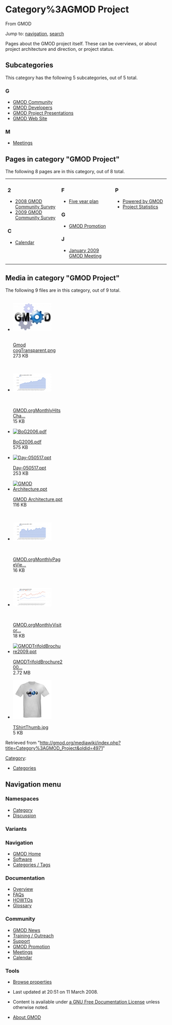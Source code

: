 <div id="mw-page-base" class="noprint">

</div>

<div id="mw-head-base" class="noprint">

</div>

<div id="content" class="mw-body" role="main">

<span id="top"></span>

<div id="mw-js-message" style="display:none;">

</div>



# <span dir="auto">Category%3AGMOD Project</span>

<div id="bodyContent">

<div id="siteSub">

From GMOD

</div>

<div id="contentSub">

</div>

<div id="jump-to-nav" class="mw-jump">

Jump to: [navigation](#mw-navigation), [search](#p-search)

</div>

<div id="mw-content-text" class="mw-content-ltr" lang="en" dir="ltr">

Pages about the GMOD project itself. These can be overviews, or about
project architecture and direction, or project status.

<div lang="en" dir="ltr">

<div id="mw-subcategories">

## Subcategories

This category has the following 5 subcategories, out of 5 total.

<div class="mw-content-ltr" lang="en" dir="ltr">

### G

- [GMOD Community](Category%3AGMOD_Community "Category%3AGMOD Community")
- [GMOD Developers](Category%3AGMOD_Developers "Category%3AGMOD Developers")
- [GMOD Project
  Presentations](Category%3AGMOD_Project_Presentations "Category%3AGMOD Project Presentations")
- [GMOD Web Site](Category%3AGMOD_Web_Site "Category%3AGMOD Web Site")

### M

- [Meetings](Category%3AMeetings "Category%3AMeetings")

</div>

</div>

<div id="mw-pages">

## Pages in category "GMOD Project"

The following 8 pages are in this category, out of 8 total.

<div class="mw-content-ltr" lang="en" dir="ltr">

<table style="width: 100%;">
<colgroup>
<col style="width: 33%" />
<col style="width: 33%" />
<col style="width: 33%" />
</colgroup>
<tbody>
<tr class="odd" style="vertical-align: top;">
<td style="width: 33.3%"><h3 id="section">2</h3>
<ul>
<li><a href="2008_GMOD_Community_Survey"
title="2008 GMOD Community Survey">2008 GMOD Community Survey</a></li>
<li><a href="2009_GMOD_Community_Survey"
title="2009 GMOD Community Survey">2009 GMOD Community Survey</a></li>
</ul>
<h3 id="c">C</h3>
<ul>
<li><a href="Calendar" title="Calendar">Calendar</a></li>
</ul></td>
<td style="width: 33.3%"><h3 id="f">F</h3>
<ul>
<li><a href="Five_year_plan" title="Five year plan">Five year
plan</a></li>
</ul>
<h3 id="g-1">G</h3>
<ul>
<li><a href="GMOD_Promotion" title="GMOD Promotion">GMOD
Promotion</a></li>
</ul>
<h3 id="j">J</h3>
<ul>
<li><a href="January_2009_GMOD_Meeting"
title="January 2009 GMOD Meeting">January 2009 GMOD Meeting</a></li>
</ul></td>
<td style="width: 33.3%"><h3 id="p">P</h3>
<ul>
<li><a href="Powered_by_GMOD" title="Powered by GMOD">Powered by
GMOD</a></li>
<li><a href="Project_Statistics" title="Project Statistics">Project
Statistics</a></li>
</ul></td>
</tr>
</tbody>
</table>

</div>

</div>

<div id="mw-category-media">

## Media in category "GMOD Project"

The following 9 files are in this category, out of 9 total.

- <div style="width: 155px">

  <div class="thumb" style="width: 150px;">

  <div style="margin:31px auto;">

  <a href="File:Gmod_cogTransparent.png" class="image"><img
  src="../mediawiki/images/thumb/5/53/Gmod_cogTransparent.png/120px-Gmod_cogTransparent.png"
  width="120" height="88" alt="Gmod cogTransparent.png" /></a>

  </div>

  </div>

  <div class="gallerytext">

  [Gmod
  cogTransparent.png](File:Gmod_cogTransparent.png "File:Gmod cogTransparent.png")  
  273 KB  

  </div>

  </div>

- <div style="width: 155px">

  <div class="thumb" style="width: 150px;">

  <div style="margin:47px auto;">

  <a href="File:GMOD.orgMonthlyHitsChart.png" class="image"><img
  src="../mediawiki/images/thumb/0/03/GMOD.orgMonthlyHitsChart.png/120px-GMOD.orgMonthlyHitsChart.png"
  width="120" height="56" alt="GMOD.orgMonthlyHitsChart.png" /></a>

  </div>

  </div>

  <div class="gallerytext">

  [GMOD.orgMonthlyHitsCha...](File:GMOD.orgMonthlyHitsChart.png "File:GMOD.orgMonthlyHitsChart.png")  
  15 KB  

  </div>

  </div>

- <div style="width: 155px">

  <div class="thumb" style="width: 150px;">

  <div style="margin:15px auto;">

  <a href="File:BoG2006.pdf" class="image"><img
  src="../mediawiki/skins/common/images/icons/fileicon-pdf.png"
  width="120" height="120" alt="BoG2006.pdf" /></a>

  </div>

  </div>

  <div class="gallerytext">

  [BoG2006.pdf](File:BoG2006.pdf "File:BoG2006.pdf")  
  575 KB  

  </div>

  </div>

- <div style="width: 155px">

  <div class="thumb" style="width: 150px;">

  <div style="margin:15px auto;">

  <a href="File:Day-050517.ppt" class="image"><img
  src="../mediawiki/skins/common/images/icons/fileicon.png" width="120"
  height="120" alt="Day-050517.ppt" /></a>

  </div>

  </div>

  <div class="gallerytext">

  [Day-050517.ppt](File:Day-050517.ppt "File:Day-050517.ppt")  
  253 KB  

  </div>

  </div>

- <div style="width: 155px">

  <div class="thumb" style="width: 150px;">

  <div style="margin:15px auto;">

  <a href="File:GMOD_Architecture.ppt" class="image"><img
  src="../mediawiki/skins/common/images/icons/fileicon.png" width="120"
  height="120" alt="GMOD Architecture.ppt" /></a>

  </div>

  </div>

  <div class="gallerytext">

  [GMOD
  Architecture.ppt](File:GMOD_Architecture.ppt "File:GMOD Architecture.ppt")  
  116 KB  

  </div>

  </div>

- <div style="width: 155px">

  <div class="thumb" style="width: 150px;">

  <div style="margin:47px auto;">

  <a href="File:GMOD.orgMonthlyPageViewsChart.png" class="image"><img
  src="../mediawiki/images/thumb/b/b2/GMOD.orgMonthlyPageViewsChart.png/120px-GMOD.orgMonthlyPageViewsChart.png"
  width="120" height="56" alt="GMOD.orgMonthlyPageViewsChart.png" /></a>

  </div>

  </div>

  <div class="gallerytext">

  [GMOD.orgMonthlyPageVie...](File:GMOD.orgMonthlyPageViewsChart.png "File:GMOD.orgMonthlyPageViewsChart.png")  
  16 KB  

  </div>

  </div>

- <div style="width: 155px">

  <div class="thumb" style="width: 150px;">

  <div style="margin:46px auto;">

  <a href="File:GMOD.orgMonthlyVisitorsChart.png" class="image"><img
  src="../mediawiki/images/thumb/d/dc/GMOD.orgMonthlyVisitorsChart.png/120px-GMOD.orgMonthlyVisitorsChart.png"
  width="120" height="58" alt="GMOD.orgMonthlyVisitorsChart.png" /></a>

  </div>

  </div>

  <div class="gallerytext">

  [GMOD.orgMonthlyVisitor...](File:GMOD.orgMonthlyVisitorsChart.png "File:GMOD.orgMonthlyVisitorsChart.png")  
  18 KB  

  </div>

  </div>

- <div style="width: 155px">

  <div class="thumb" style="width: 150px;">

  <div style="margin:15px auto;">

  <a href="File:GMODTrifoldBrochure2009.ppt" class="image"><img
  src="../mediawiki/skins/common/images/icons/fileicon.png" width="120"
  height="120" alt="GMODTrifoldBrochure2009.ppt" /></a>

  </div>

  </div>

  <div class="gallerytext">

  [GMODTrifoldBrochure200...](File:GMODTrifoldBrochure2009.ppt "File:GMODTrifoldBrochure2009.ppt")  
  2.72 MB  

  </div>

  </div>

- <div style="width: 155px">

  <div class="thumb" style="width: 150px;">

  <div style="margin:15px auto;">

  <a href="File:TShirtThumb.jpg" class="image"><img
  src="../mediawiki/images/thumb/b/bd/TShirtThumb.jpg/120px-TShirtThumb.jpg"
  width="120" height="120" alt="TShirtThumb.jpg" /></a>

  </div>

  </div>

  <div class="gallerytext">

  [TShirtThumb.jpg](File:TShirtThumb.jpg "File:TShirtThumb.jpg")  
  5 KB  

  </div>

  </div>

</div>

</div>

</div>

<div class="printfooter">

Retrieved from
"<http://gmod.org/mediawiki/index.php?title=Category%3AGMOD_Project&oldid=4971>"

</div>

<div id="catlinks" class="catlinks">

<div id="mw-normal-catlinks" class="mw-normal-catlinks">

[Category](Special%3ACategories "Special%3ACategories"):

- [Categories](Category%3ACategories "Category%3ACategories")

</div>

</div>

<div class="visualClear">

</div>

</div>

</div>

<div id="mw-navigation">

## Navigation menu

<div id="mw-head">



<div id="left-navigation">

<div id="p-namespaces" class="vectorTabs" role="navigation"
aria-labelledby="p-namespaces-label">

### Namespaces

- <span id="ca-nstab-category"><a href="Category%3AGMOD_Project" accesskey="c"
  title="View the category page [c]">Category</a></span>
- <span id="ca-talk"><a
  href="http://gmod.org/mediawiki/index.php?title=Category_talk:GMOD_Project&amp;action=edit&amp;redlink=1"
  accesskey="t"
  title="Discussion about the content page [t]">Discussion</a></span>

</div>

<div id="p-variants" class="vectorMenu emptyPortlet" role="navigation"
aria-labelledby="p-variants-label">

### 

### Variants[](#)

<div class="menu">

</div>

</div>

</div>





</div>

</div>

</div>

<div id="mw-panel">

<div id="p-logo" role="banner">

<a href="Main_Page"
style="background-image: url(../images/GMOD-cogs.png);"
title="Visit the main page"></a>

</div>

<div id="p-Navigation" class="portal" role="navigation"
aria-labelledby="p-Navigation-label">

### Navigation

<div class="body">

- <span id="n-GMOD-Home">[GMOD Home](Main_Page)</span>
- <span id="n-Software">[Software](GMOD_Components)</span>
- <span id="n-Categories-.2F-Tags">[Categories /
  Tags](Categories)</span>

</div>

</div>

<div id="p-Documentation" class="portal" role="navigation"
aria-labelledby="p-Documentation-label">

### Documentation

<div class="body">

- <span id="n-Overview">[Overview](Overview)</span>
- <span id="n-FAQs">[FAQs](Category%3AFAQ)</span>
- <span id="n-HOWTOs">[HOWTOs](Category%3AHOWTO)</span>
- <span id="n-Glossary">[Glossary](Glossary)</span>

</div>

</div>

<div id="p-Community" class="portal" role="navigation"
aria-labelledby="p-Community-label">

### Community

<div class="body">

- <span id="n-GMOD-News">[GMOD News](GMOD_News)</span>
- <span id="n-Training-.2F-Outreach">[Training /
  Outreach](Training_and_Outreach)</span>
- <span id="n-Support">[Support](Support)</span>
- <span id="n-GMOD-Promotion">[GMOD Promotion](GMOD_Promotion)</span>
- <span id="n-Meetings">[Meetings](Meetings)</span>
- <span id="n-Calendar">[Calendar](Calendar)</span>

</div>

</div>

<div id="p-tb" class="portal" role="navigation"
aria-labelledby="p-tb-label">

### Tools

<div class="body">


- <span id="t-smwbrowselink"><a href="Special%3ABrowse/Category%3AGMOD_Project" rel="smw-browse">Browse
  properties</a></span>


</div>

</div>

</div>

</div>

<div id="footer" role="contentinfo">

- <span id="footer-info-lastmod">Last updated at 20:51 on 11 March
  2008.</span>
<!-- - <span id="footer-info-viewcount">17,019 page views.</span> -->
- <span id="footer-info-copyright">Content is available under
  <a href="http://www.gnu.org/licenses/fdl-1.3.html" class="external"
  rel="nofollow">a GNU Free Documentation License</a> unless otherwise
  noted.</span>

<!-- -->

- <span id="footer-places-about">[About
  GMOD](GMOD:About "GMOD:About")</span>

<!-- -->






</div>
